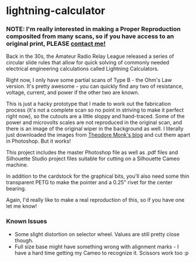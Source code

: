 # lightning-calculator

### **NOTE: I'm really interested in making a Proper Reproduction composited from many scans, so if you have access to an original print, PLEASE [contact me!](hello@davidcranor.com)**

Back in the 30s, the Amateur Radio Relay League released a series of circular slide rules that allow for quick solving of commonly needed electrical engineering calculations called Lightning Calculators.

Right now, I only have some partial scans of Type B - the Ohm's Law version. It's pretty awesome - you can quickly find any two of resistance, voltage, current, and power if the other two are known.

This is just a hacky prototype that I made to work out the fabrication process (it's not a complete scan so no point in striving to make it perfect right now), so the cutouts are a little sloppy and hand-traced.  Some of the power and microvolts scales are not reproduced in the original scan, and there is an image of the original wiper in the background as well.   I literally just downloaded the images from [Theodore Monk's blog](http://munk.org/typecast/2014/05/02/paper-calculators-the-lightning-calculator-1932-and-the-color-helm-1940/) and cut them apart in Photoshop.  But it works!

This project includes the master Photoshop file as well as .pdf files and Silhouette Studio project files suitable for cutting on a Silhouette Cameo machine.

In addition to the cardstock for the graphical bits, you'll also need some thin transparent PETG to make the pointer and a 0.25" rivet for the center bearing.

Again, I'd really like to make a real reproduction of this, so if you have one let me know!

### Known Issues
* Some slight distortion on selector wheel.  Values are still pretty close though.
* Full size base might have something wrong with alignment marks - I have a hard time getting my Cameo to recognize it.  Scissors work too :p
